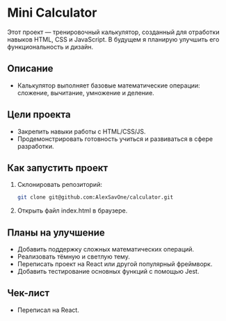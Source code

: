 # Mini Calculator

Этот проект — тренировочный калькулятор, созданный для отработки навыков HTML, CSS и JavaScript. В будущем я планирую улучшить его функциональность и дизайн.

## Описание

- Калькулятор выполняет базовые математические операции: сложение, вычитание, умножение и деление.

## Цели проекта

- Закрепить навыки работы с HTML/CSS/JS.
- Продемонстрировать готовность учиться и развиваться в сфере разработки.

## Как запустить проект

1. Склонировать репозиторий:
   ```bash
   git clone git@github.com:AlexSavOne/calculator.git
   ```
2. Открыть файл index.html в браузере.

## Планы на улучшение

- Добавить поддержку сложных математических операций.
- Реализовать тёмную и светлую тему.
- Переписать проект на React или другой популярный фреймворк.
- Добавить тестирование основных функций с помощью Jest.

## Чек-лист

- Переписал на React.
